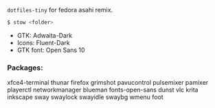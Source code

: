 `dotfiles-tiny` for fedora asahi remix.

```sh
$ stow <folder>
```

* GTK: Adwaita-Dark
* Icons: Fluent-Dark
* GTK font: Open Sans 10

### Packages:
xfce4-terminal thunar firefox grimshot pavucontrol pulsemixer pamixer playerctl networkmanager blueman fonts-open-sans  dunst vlc krita inkscape sway swaylock swayidle swaybg wmenu foot
